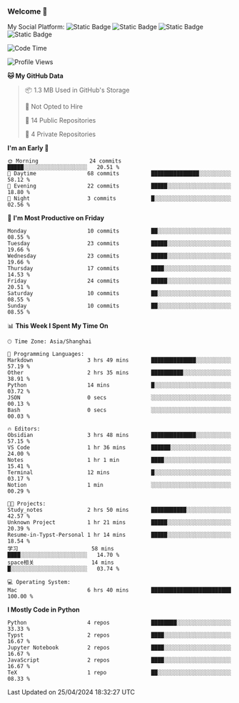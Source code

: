 ### Welcome 👋

<!--
**CheneyNine/CheneyNine** is a ✨ _special_ ✨ repository because its `README.md` (this file) appears on your GitHub profile.

Here are some ideas to get you started:

- 🔭 I’m currently working on ...
- 🌱 I’m currently learning ...
- 👯 I’m looking to collaborate on ...
- 🤔 I’m looking for help with ...
- 💬 Ask me about ...
- 📫 How to reach me: ...
- 😄 Pronouns: ...
- ⚡ Fun fact: ...
-->

My Social Platform:
![Static Badge](https://img.shields.io/badge/_-CheneyNine-black?style=flat&logo=Github&logoColor=white&cacheSeconds=https%3A%2F%2Fgithub.com%2FCheneyNine)
![Static Badge](https://img.shields.io/badge/_-cheneynine.top-purple?style=flat&logo=googlehome&logoColor=white&link=https%3A%2F%2Fwww.cheneynine.top)
![Static Badge](https://img.shields.io/badge/_-CQU__Cheney-green?style=flat&logo=wechat&logoColor=white&link=https%3A%2F%2Fwww.linkedin.com%2Fin%2Fyinan-chen-9b09202b9%2F)
![Static Badge](https://img.shields.io/badge/_-Cheney-blue?style=flat&logo=linkedin&logoColor=white&link=https%3A%2F%2Fwww.linkedin.com%2Fin%2Fyinan-chen-9b09202b9%2F)


<!--START_SECTION:waka-->
![Code Time](http://img.shields.io/badge/Code%20Time-21%20hrs%2029%20mins-blue)

![Profile Views](http://img.shields.io/badge/Profile%20Views-33-blue)

**🐱 My GitHub Data** 

> 📦 1.3 MB Used in GitHub's Storage 
 > 
> 🚫 Not Opted to Hire
 > 
> 📜 14 Public Repositories 
 > 
> 🔑 4 Private Repositories 
 > 
**I'm an Early 🐤** 

```text
🌞 Morning                24 commits          █████░░░░░░░░░░░░░░░░░░░░   20.51 % 
🌆 Daytime                68 commits          ███████████████░░░░░░░░░░   58.12 % 
🌃 Evening                22 commits          █████░░░░░░░░░░░░░░░░░░░░   18.80 % 
🌙 Night                  3 commits           █░░░░░░░░░░░░░░░░░░░░░░░░   02.56 % 
```
📅 **I'm Most Productive on Friday** 

```text
Monday                   10 commits          ██░░░░░░░░░░░░░░░░░░░░░░░   08.55 % 
Tuesday                  23 commits          █████░░░░░░░░░░░░░░░░░░░░   19.66 % 
Wednesday                23 commits          █████░░░░░░░░░░░░░░░░░░░░   19.66 % 
Thursday                 17 commits          ████░░░░░░░░░░░░░░░░░░░░░   14.53 % 
Friday                   24 commits          █████░░░░░░░░░░░░░░░░░░░░   20.51 % 
Saturday                 10 commits          ██░░░░░░░░░░░░░░░░░░░░░░░   08.55 % 
Sunday                   10 commits          ██░░░░░░░░░░░░░░░░░░░░░░░   08.55 % 
```


📊 **This Week I Spent My Time On** 

```text
🕑︎ Time Zone: Asia/Shanghai

💬 Programming Languages: 
Markdown                 3 hrs 49 mins       ██████████████░░░░░░░░░░░   57.19 % 
Other                    2 hrs 35 mins       ██████████░░░░░░░░░░░░░░░   38.91 % 
Python                   14 mins             █░░░░░░░░░░░░░░░░░░░░░░░░   03.72 % 
JSON                     0 secs              ░░░░░░░░░░░░░░░░░░░░░░░░░   00.13 % 
Bash                     0 secs              ░░░░░░░░░░░░░░░░░░░░░░░░░   00.03 % 

🔥 Editors: 
Obsidian                 3 hrs 48 mins       ██████████████░░░░░░░░░░░   57.15 % 
VS Code                  1 hr 36 mins        ██████░░░░░░░░░░░░░░░░░░░   24.00 % 
Notes                    1 hr 1 min          ████░░░░░░░░░░░░░░░░░░░░░   15.41 % 
Terminal                 12 mins             █░░░░░░░░░░░░░░░░░░░░░░░░   03.17 % 
Notion                   1 min               ░░░░░░░░░░░░░░░░░░░░░░░░░   00.29 % 

🐱‍💻 Projects: 
Study_notes              2 hrs 50 mins       ███████████░░░░░░░░░░░░░░   42.57 % 
Unknown Project          1 hr 21 mins        █████░░░░░░░░░░░░░░░░░░░░   20.39 % 
Resume-in-Typst-Personal 1 hr 14 mins        █████░░░░░░░░░░░░░░░░░░░░   18.54 % 
学习                       58 mins             ████░░░░░░░░░░░░░░░░░░░░░   14.70 % 
space相关                  14 mins             █░░░░░░░░░░░░░░░░░░░░░░░░   03.74 % 

💻 Operating System: 
Mac                      6 hrs 40 mins       █████████████████████████   100.00 % 
```

**I Mostly Code in Python** 

```text
Python                   4 repos             ████████░░░░░░░░░░░░░░░░░   33.33 % 
Typst                    2 repos             ████░░░░░░░░░░░░░░░░░░░░░   16.67 % 
Jupyter Notebook         2 repos             ████░░░░░░░░░░░░░░░░░░░░░   16.67 % 
JavaScript               2 repos             ████░░░░░░░░░░░░░░░░░░░░░   16.67 % 
TeX                      1 repo              ██░░░░░░░░░░░░░░░░░░░░░░░   08.33 % 
```




 Last Updated on 25/04/2024 18:32:27 UTC
<!--END_SECTION:waka-->


